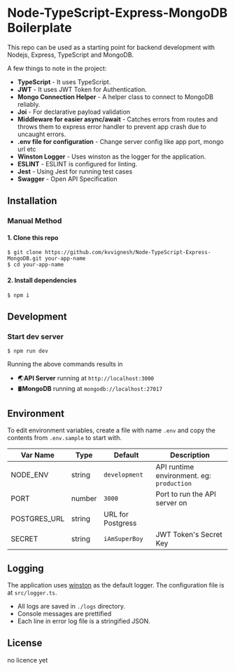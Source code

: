 # Node-TypeScript-Express-MongoDB Boilerplate
This repo can be used as a starting point for backend development with Nodejs, Express, TypeScript and MongoDB.

A few things to note in the project:
* **TypeScript** - It uses TypeScript.
* **JWT** - It uses JWT Token for Authentication.
* **Mongo Connection Helper** - A helper class to connect to MongoDB reliably.
* **Joi** - For declarative payload validation
* **Middleware for easier async/await** - Catches errors from routes and throws them to express error handler to prevent app crash due to uncaught errors.
* **.env file for configuration** - Change server config like app port, mongo url etc
* **Winston Logger** - Uses winston as the logger for the application.
* **ESLINT** - ESLINT is configured for linting.
* **Jest** - Using Jest for running test cases
* **Swagger** - Open API Specification

## Installation

### Manual Method

#### 1. Clone this repo

```
$ git clone https://github.com/kvvignesh/Node-TypeScript-Express-MongoDB.git your-app-name
$ cd your-app-name
```

#### 2. Install dependencies

```
$ npm i
```

## Development

### Start dev server
```
$ npm run dev
```
Running the above commands results in 
* 🌏**API Server** running at `http://localhost:3000`
* 🛢️**MongoDB** running at `mongodb://localhost:27017`


## Environment
To edit environment variables, create a file with name `.env` and copy the contents from `.env.sample` to start with.

| Var Name  | Type  | Default | Description  |
|---|---|---|---|
| NODE_ENV  | string  | `development` |API runtime environment. eg: `production`  |
|  PORT | number  | `3000` | Port to run the API server on |
|  POSTGRES_URL | string  |  URL for Postgress |
|  SECRET | string  | `iAmSuperBoy` | JWT Token's Secret Key |

## Logging
The application uses [winston](https://github.com/winstonjs/winston) as the default logger. The configuration file is at `src/logger.ts`.
* All logs are saved in `./logs` directory.
* Console messages are prettified
* Each line in error log file is a stringified JSON.


## License
no licence yet
